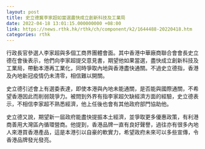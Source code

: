 ```yaml
---
layout: post
title: 史立德冀李家超如當選盡快成立創新科技及工業局
date: 2022-04-18 13:01:15.000000000 +08:00
link: https://news.rthk.hk/rthk/ch/component/k2/1644488-20220418.htm
categories: rthk
---
```


行政長官參選人李家超與多個工商界團體會面。其中香港中華廠商聯合會會長史立德在會後表示，他們向李家超提交意見書，期望他如果當選，盡快成立創新科技及工業局，帶動本港再工業化，同時爭取內地與香港盡快通關。不過史立德指，香港及內地新冠疫情仍未清零，相信難以開關。

史立德引述會上有選委表達，即使本港與內地未能通關，是否能與國際通關，不希望香港因此而削弱競爭力。被問到外界有指李家超欠缺經濟方面的經驗，史立德表示，不相信李家超不熟悉經濟，他上任後也會有其他政府部門協助他。

史立德又說，期望新一屆政府能盡快提振本土經濟，並爭取更多優惠政策，有利港商善用大灣區內循環營商。他提到，香港品牌一直有良好聲譽，過往亦有很多內地人來港買香港產品，這是本港引以自豪的軟實力，希望政府未來可以多些宣傳，令香港品牌發光發亮。
